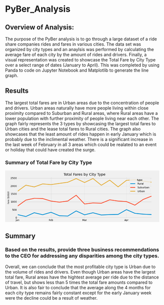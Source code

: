# PyBer_Analysis

## Overview of Analysis:
The purpose of the PyBer analysis is to go through a large dataset of a ride share companies rides and fares in various cities. The data set was organized by city types and an anaylsis was performed by calculating the average fare of each city by the amount of rides and drivers. Finally, a visual representation was created to showcase the Total Fare by City Type over a select range of dates (January to April). This was completed by using Panda to code on Jupyter Notebook and Matplotlib to generate the line graph. 


## Results

The largest total fares are in Urban areas due to the concentration of people and drivers. Urban areas naturally have more people living within close proximity compared to Suburban and Rural areas, where Rural areas have a lower population with further proximity of people living near each other. The graph fairly represents the 3 types by showcasing the largest total fares to Urban cities and the lease total fares to Rural cities. The graph also showcases that the least amount of rides happen in early January which is probably due to the inclimental weather. There is a significant increase in the last week of February in all 3 areas which could be realated to an event or holiday that could have created the surge. 

### Summary of Total Fare by City Type
![Final Analysis](analysis/PyBer_fare_summary.png)

## Summary

### Based on the results, provide three business recommendations to the CEO for addressing any disparities among the city types.
Overall, we can conclude that the most profitable city type is Urban due to the volume of rides and drivers. Even though Urban areas have the largest total fare, Rural areas have the hightest average per ride due to the distance of travel, but shows less than 5 times the total fare amounts compared to Urban. It is also fair to conclude that the average along the 4 months for each city type remains fairly constant except for the early January week were the decline could be a result of weather. 
